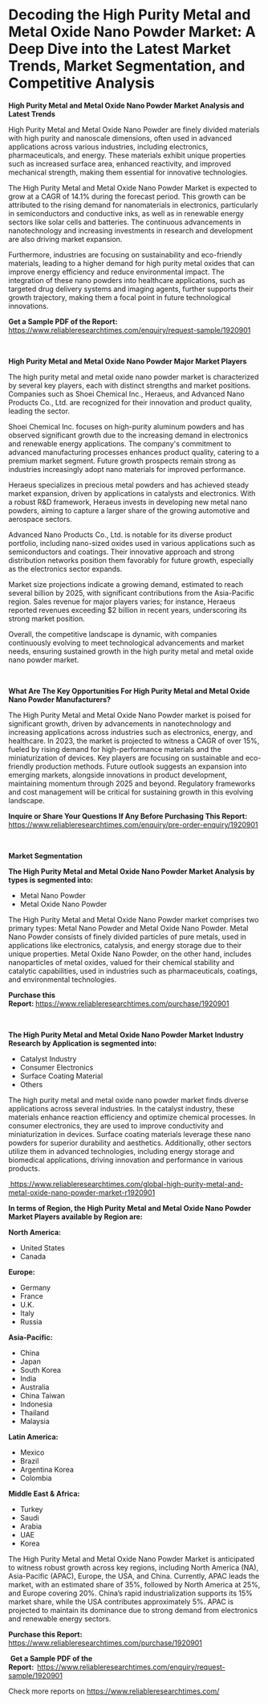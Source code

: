 <p><h1>Decoding the High Purity Metal and Metal Oxide Nano Powder Market: A Deep Dive into the Latest Market Trends, Market Segmentation, and Competitive Analysis</h1></p><p><strong>High Purity Metal and Metal Oxide Nano Powder Market Analysis and Latest Trends</strong></p>
<p><p>High Purity Metal and Metal Oxide Nano Powder are finely divided materials with high purity and nanoscale dimensions, often used in advanced applications across various industries, including electronics, pharmaceuticals, and energy. These materials exhibit unique properties such as increased surface area, enhanced reactivity, and improved mechanical strength, making them essential for innovative technologies.</p><p>The High Purity Metal and Metal Oxide Nano Powder Market is expected to grow at a CAGR of 14.1% during the forecast period. This growth can be attributed to the rising demand for nanomaterials in electronics, particularly in semiconductors and conductive inks, as well as in renewable energy sectors like solar cells and batteries. The continuous advancements in nanotechnology and increasing investments in research and development are also driving market expansion.</p><p>Furthermore, industries are focusing on sustainability and eco-friendly materials, leading to a higher demand for high purity metal oxides that can improve energy efficiency and reduce environmental impact. The integration of these nano powders into healthcare applications, such as targeted drug delivery systems and imaging agents, further supports their growth trajectory, making them a focal point in future technological innovations.</p></p>
<p><strong>Get a Sample PDF of the Report:&nbsp;</strong> <a href="https://www.reliableresearchtimes.com/enquiry/request-sample/1920901?utm_campaign=2940&utm_medium=2&utm_source=Github&utm_content=ia&utm_term=03042025&utm_id=high-purity-metal-and-metal-oxide-nano-powder">https://www.reliableresearchtimes.com/enquiry/request-sample/1920901</a></p>
<p>&nbsp;</p>
<p><strong>High Purity Metal and Metal Oxide Nano Powder Major Market Players</strong></p>
<p><p>The high purity metal and metal oxide nano powder market is characterized by several key players, each with distinct strengths and market positions. Companies such as Shoei Chemical Inc., Heraeus, and Advanced Nano Products Co., Ltd. are recognized for their innovation and product quality, leading the sector.</p><p>Shoei Chemical Inc. focuses on high-purity aluminum powders and has observed significant growth due to the increasing demand in electronics and renewable energy applications. The company's commitment to advanced manufacturing processes enhances product quality, catering to a premium market segment. Future growth prospects remain strong as industries increasingly adopt nano materials for improved performance.</p><p>Heraeus specializes in precious metal powders and has achieved steady market expansion, driven by applications in catalysts and electronics. With a robust R&D framework, Heraeus invests in developing new metal nano powders, aiming to capture a larger share of the growing automotive and aerospace sectors.</p><p>Advanced Nano Products Co., Ltd. is notable for its diverse product portfolio, including nano-sized oxides used in various applications such as semiconductors and coatings. Their innovative approach and strong distribution networks position them favorably for future growth, especially as the electronics sector expands.</p><p>Market size projections indicate a growing demand, estimated to reach several billion by 2025, with significant contributions from the Asia-Pacific region. Sales revenue for major players varies; for instance, Heraeus reported revenues exceeding $2 billion in recent years, underscoring its strong market position.</p><p>Overall, the competitive landscape is dynamic, with companies continuously evolving to meet technological advancements and market needs, ensuring sustained growth in the high purity metal and metal oxide nano powder market.</p></p>
<p>&nbsp;</p>
<p><strong>What Are The Key Opportunities For High Purity Metal and Metal Oxide Nano Powder Manufacturers?</strong></p>
<p><p>The High Purity Metal and Metal Oxide Nano Powder market is poised for significant growth, driven by advancements in nanotechnology and increasing applications across industries such as electronics, energy, and healthcare. In 2023, the market is projected to witness a CAGR of over 15%, fueled by rising demand for high-performance materials and the miniaturization of devices. Key players are focusing on sustainable and eco-friendly production methods. Future outlook suggests an expansion into emerging markets, alongside innovations in product development, maintaining momentum through 2025 and beyond. Regulatory frameworks and cost management will be critical for sustaining growth in this evolving landscape.</p></p>
<p><strong>Inquire or Share Your Questions If Any Before Purchasing This Report:</strong> <a href="https://www.reliableresearchtimes.com/enquiry/pre-order-enquiry/1920901?utm_campaign=2940&utm_medium=2&utm_source=Github&utm_content=ia&utm_term=03042025&utm_id=high-purity-metal-and-metal-oxide-nano-powder">https://www.reliableresearchtimes.com/enquiry/pre-order-enquiry/1920901</a></p>
<p>&nbsp;</p>
<p><strong>Market Segmentation</strong></p>
<p><strong>The High Purity Metal and Metal Oxide Nano Powder Market Analysis by types is segmented into:</strong></p>
<p><ul><li>Metal Nano Powder</li><li>Metal Oxide Nano Powder</li></ul></p>
<p><p>The High Purity Metal and Metal Oxide Nano Powder market comprises two primary types: Metal Nano Powder and Metal Oxide Nano Powder. Metal Nano Powder consists of finely divided particles of pure metals, used in applications like electronics, catalysis, and energy storage due to their unique properties. Metal Oxide Nano Powder, on the other hand, includes nanoparticles of metal oxides, valued for their chemical stability and catalytic capabilities, used in industries such as pharmaceuticals, coatings, and environmental technologies.</p></p>
<p><strong>Purchase this Report:&nbsp;</strong><a href="https://www.reliableresearchtimes.com/purchase/1920901?utm_campaign=2940&utm_medium=2&utm_source=Github&utm_content=ia&utm_term=03042025&utm_id=high-purity-metal-and-metal-oxide-nano-powder">https://www.reliableresearchtimes.com/purchase/1920901</a></p>
<p>&nbsp;</p>
<p><strong>The High Purity Metal and Metal Oxide Nano Powder Market Industry Research by Application is segmented into:</strong></p>
<p><ul><li>Catalyst Industry</li><li>Consumer Electronics</li><li>Surface Coating Material</li><li>Others</li></ul></p>
<p><p>The high purity metal and metal oxide nano powder market finds diverse applications across several industries. In the catalyst industry, these materials enhance reaction efficiency and optimize chemical processes. In consumer electronics, they are used to improve conductivity and miniaturization in devices. Surface coating materials leverage these nano powders for superior durability and aesthetics. Additionally, other sectors utilize them in advanced technologies, including energy storage and biomedical applications, driving innovation and performance in various products.</p></p>
<p><a href="https://www.reliableresearchtimes.com/global-high-purity-metal-and-metal-oxide-nano-powder-market-r1920901?utm_campaign=2940&utm_medium=2&utm_source=Github&utm_content=ia&utm_term=03042025&utm_id=high-purity-metal-and-metal-oxide-nano-powder">&nbsp;https://www.reliableresearchtimes.com/global-high-purity-metal-and-metal-oxide-nano-powder-market-r1920901</a></p>
<p><strong>In terms of Region, the High Purity Metal and Metal Oxide Nano Powder Market Players available by Region are:</strong></p>
<p>
    <p> <strong> North America: </strong>
        <ul>
            <li>United States</li>
            <li>Canada</li>
        </ul>
        </p> 
    <p> <strong> Europe: </strong>
        <ul>
            <li>Germany</li>
            <li>France</li>
            <li>U.K.</li>
            <li>Italy</li>
            <li>Russia</li>
        </ul>
        </p> 
    <p> <strong> Asia-Pacific: </strong>
        <ul>
            <li>China</li>
            <li>Japan</li>
            <li>South Korea</li>
            <li>India</li>
            <li>Australia</li>
            <li>China Taiwan</li>
            <li>Indonesia</li>
            <li>Thailand</li>
            <li>Malaysia</li>
        </ul>
        </p> 
    <p> <strong> Latin America: </strong>
        <ul>
            <li>Mexico</li>
            <li>Brazil</li>
            <li>Argentina Korea</li>
            <li>Colombia</li>
        </ul>
        </p> 
    <p> <strong> Middle East & Africa: </strong>
        <ul>
            <li>Turkey</li>
            <li>Saudi</li>
            <li>Arabia</li>
            <li>UAE</li>
            <li>Korea</li>
        </ul>
    </p>
    </p>
<p><p>The High Purity Metal and Metal Oxide Nano Powder Market is anticipated to witness robust growth across key regions, including North America (NA), Asia-Pacific (APAC), Europe, the USA, and China. Currently, APAC leads the market, with an estimated share of 35%, followed by North America at 25%, and Europe covering 20%. China’s rapid industrialization supports its 15% market share, while the USA contributes approximately 5%. APAC is projected to maintain its dominance due to strong demand from electronics and renewable energy sectors.</p></p>
<p><strong>Purchase this Report: </strong><a href="https://www.reliableresearchtimes.com/purchase/1920901?utm_campaign=2940&utm_medium=2&utm_source=Github&utm_content=ia&utm_term=03042025&utm_id=high-purity-metal-and-metal-oxide-nano-powder">https://www.reliableresearchtimes.com/purchase/1920901</a></p>
<p>&nbsp;<strong>Get a Sample PDF of the Report:&nbsp;&nbsp;</strong><a href="https://www.reliableresearchtimes.com/enquiry/request-sample/1920901?utm_campaign=2940&utm_medium=2&utm_source=Github&utm_content=ia&utm_term=03042025&utm_id=high-purity-metal-and-metal-oxide-nano-powder">https://www.reliableresearchtimes.com/enquiry/request-sample/1920901</a></p>
<p><strong></strong></p>
<p>Check more reports on <a href="https://www.reliableresearchtimes.com/?utm_campaign=2940&utm_medium=2&utm_source=Github&utm_content=ia&utm_term=03042025&utm_id=high-purity-metal-and-metal-oxide-nano-powder">https://www.reliableresearchtimes.com/</a></p>